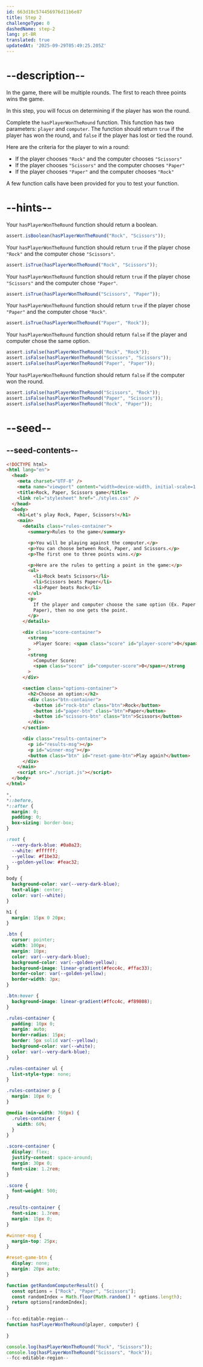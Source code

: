 ```yaml
---
id: 663d18c574456976d11b6e87
title: Step 2
challengeType: 0
dashedName: step-2
lang: pt-BR
translated: true
updatedAt: '2025-09-29T05:49:25.205Z'
---
```


# --description--

In the game, there will be multiple rounds. The first to reach three points wins the game.

In this step, you will focus on determining if the player has won the round.

Complete the `hasPlayerWonTheRound` function. This function has two parameters: `player` and `computer`. The function should return `true` if the player has won the round, and `false` if the player has lost or tied the round.

Here are the criteria for the player to win a round:

- If the player chooses `"Rock"` and the computer chooses `"Scissors"`
- If the player chooses `"Scissors"` and the computer chooses `"Paper"`
- If the player chooses `"Paper"` and the computer chooses `"Rock"`

A few function calls have been provided for you to test your function.

# --hints--

Your `hasPlayerWonTheRound` function should return a boolean.

```js
assert.isBoolean(hasPlayerWonTheRound("Rock", "Scissors"));
```

Your `hasPlayerWonTheRound` function should return `true` if the player chose `"Rock"` and the computer chose `"Scissors"`.

```js
assert.isTrue(hasPlayerWonTheRound("Rock", "Scissors"));
```

Your `hasPlayerWonTheRound` function should return `true` if the player chose `"Scissors"` and the computer chose `"Paper"`.

```js
assert.isTrue(hasPlayerWonTheRound("Scissors", "Paper"));
```

Your `hasPlayerWonTheRound` function should return `true` if the player chose `"Paper"` and the computer chose `"Rock"`.

```js
assert.isTrue(hasPlayerWonTheRound("Paper", "Rock"));
```

Your `hasPlayerWonTheRound` function should return `false` if the player and computer chose the same option.

```js
assert.isFalse(hasPlayerWonTheRound("Rock", "Rock"));
assert.isFalse(hasPlayerWonTheRound("Scissors", "Scissors"));
assert.isFalse(hasPlayerWonTheRound("Paper", "Paper"));
```

Your `hasPlayerWonTheRound` function should return `false` if the computer won the round.

```js
assert.isFalse(hasPlayerWonTheRound("Scissors", "Rock"));
assert.isFalse(hasPlayerWonTheRound("Paper", "Scissors"));
assert.isFalse(hasPlayerWonTheRound("Rock", "Paper"));
```

# --seed--

## --seed-contents--

```html
<!DOCTYPE html>
<html lang="en">
  <head>
    <meta charset="UTF-8" />
    <meta name="viewport" content="width=device-width, initial-scale=1.0" />
    <title>Rock, Paper, Scissors game</title>
    <link rel="stylesheet" href="./styles.css" />
  </head>
  <body>
    <h1>Let's play Rock, Paper, Scissors!</h1>
    <main>
      <details class="rules-container">
        <summary>Rules to the game</summary>

        <p>You will be playing against the computer.</p>
        <p>You can choose between Rock, Paper, and Scissors.</p>
        <p>The first one to three points wins.</p>

        <p>Here are the rules to getting a point in the game:</p>
        <ul>
          <li>Rock beats Scissors</li>
          <li>Scissors beats Paper</li>
          <li>Paper beats Rock</li>
        </ul>
        <p>
          If the player and computer choose the same option (Ex. Paper and
          Paper), then no one gets the point.
        </p>
      </details>

      <div class="score-container">
        <strong
          >Player Score: <span class="score" id="player-score">0</span></strong
        >
        <strong
          >Computer Score:
          <span class="score" id="computer-score">0</span></strong
        >
      </div>

      <section class="options-container">
        <h2>Choose an option:</h2>
        <div class="btn-container">
          <button id="rock-btn" class="btn">Rock</button>
          <button id="paper-btn" class="btn">Paper</button>
          <button id="scissors-btn" class="btn">Scissors</button>
        </div>
      </section>

      <div class="results-container">
        <p id="results-msg"></p>
        <p id="winner-msg"></p>
        <button class="btn" id="reset-game-btn">Play again?</button>
      </div>
    </main>
    <script src="./script.js"></script>
  </body>
</html>

```

```css
*,
*::before,
*::after {
  margin: 0;
  padding: 0;
  box-sizing: border-box;
}

:root {
  --very-dark-blue: #0a0a23;
  --white: #ffffff;
  --yellow: #f1be32;
  --golden-yellow: #feac32;
}

body {
  background-color: var(--very-dark-blue);
  text-align: center;
  color: var(--white);
}

h1 {
  margin: 15px 0 20px;
}

.btn {
  cursor: pointer;
  width: 100px;
  margin: 10px;
  color: var(--very-dark-blue);
  background-color: var(--golden-yellow);
  background-image: linear-gradient(#fecc4c, #ffac33);
  border-color: var(--golden-yellow);
  border-width: 3px;
}

.btn:hover {
  background-image: linear-gradient(#ffcc4c, #f89808);
}

.rules-container {
  padding: 10px 0;
  margin: auto;
  border-radius: 15px;
  border: 5px solid var(--yellow);
  background-color: var(--white);
  color: var(--very-dark-blue);
}

.rules-container ul {
  list-style-type: none;
}

.rules-container p {
  margin: 10px 0;
}

@media (min-width: 760px) {
  .rules-container {
    width: 60%;
  }
}

.score-container {
  display: flex;
  justify-content: space-around;
  margin: 30px 0;
  font-size: 1.2rem;
}

.score {
  font-weight: 500;
}

.results-container {
  font-size: 1.3rem;
  margin: 15px 0;
}

#winner-msg {
  margin-top: 25px;
}

#reset-game-btn {
  display: none;
  margin: 20px auto;
}

```

```js
function getRandomComputerResult() {
  const options = ["Rock", "Paper", "Scissors"];
  const randomIndex = Math.floor(Math.random() * options.length);
  return options[randomIndex];
}

--fcc-editable-region--
function hasPlayerWonTheRound(player, computer) {
  
}

console.log(hasPlayerWonTheRound("Rock", "Scissors")); 
console.log(hasPlayerWonTheRound("Scissors", "Rock")); 
--fcc-editable-region--
```
